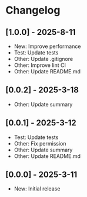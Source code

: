 # Changelog

## [1.0.0] - 2025-8-11

- New: Improve performance
- Test: Update tests
- Other: Update .gitignore
- Other: Improve lint CI
- Other: Update README.md

## [0.0.2] - 2025-3-18

- Other: Update summary

## [0.0.1] - 2025-3-12

- Test: Update tests
- Other: Fix permission
- Other: Update summary
- Other: Update README.md

## [0.0.0] - 2025-3-11

- New: Initial release
